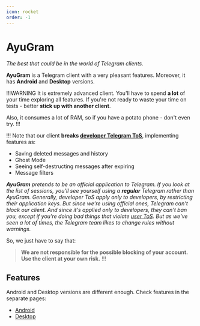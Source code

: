 ```yaml
---
icon: rocket
order: -1
---
```


# AyuGram

*The best that could be in the world of Telegram clients.*

**AyuGram** is a Telegram client with a very pleasant features. Moreover, it has **Android** and **Desktop** versions.

!!!WARNING
It is extremely advanced client. You'll have to spend **a lot** of your time exploring all features.
If you're not ready to waste your time on tests - better **stick up with another client**.

Also, it consumes a lot of RAM, so if you have a potato phone - don't even try.
!!!

!!!
Note that our client **breaks [developer Telegram ToS](https://core.telegram.org/api/terms#1-privacy-amp-security)**, implementing features as:
- Saving deleted messages and history
- Ghost Mode
- Seeing self-destructing messages after expiring
- Message filters

***AyuGram** pretends to be an official application to Telegram. If you look at the list of sessions, you'll see yourself using a **regular** Telegram rather than AyuGram.
Generally, developer ToS apply only to developers, by restricting their application keys. But since we're using official ones, Telegram can't block our client. And since it's applied only to developers, they can't ban you, except if you're doing bad things that violate [user ToS](https://telegram.org/tos).
But as we've seen a lot of times, the Telegram team likes to change rules without warnings.*

So, we just have to say that:

> **We are not responsible for the possible blocking of your account. Use the client at your own risk.**
!!!

## Features

Android and Desktop versions are different enough. Check features in the separate pages:

- [Android](/android)
- [Desktop](/desktop)
